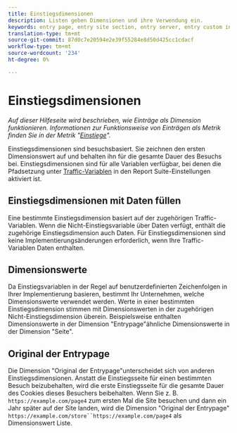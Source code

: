 ```yaml
---
title: Einstiegsdimensionen
description: Listen geben Dimensionen und ihre Verwendung ein.
keywords: entry page, entry site section, entry server, entry custom insight
translation-type: tm+mt
source-git-commit: 87d0c7e20594e2e39f55284e8d50d425cc1cdacf
workflow-type: tm+mt
source-wordcount: '234'
ht-degree: 0%

---
```



# Einstiegsdimensionen

*Auf dieser Hilfeseite wird beschrieben, wie Einträge als Dimension funktionieren. Informationen zur Funktionsweise von Einträgen als Metrik finden Sie in der Metrik &quot;[Einstiege](../metrics/entries.md)&quot;.*

Einstiegsdimensionen sind besuchsbasiert. Sie zeichnen den ersten Dimensionswert auf und behalten ihn für die gesamte Dauer des Besuchs bei. Einstiegsdimensionen sind für alle Variablen verfügbar, bei denen die Pfadsetzung unter [Traffic-Variablen](/help/admin/admin/c-traffic-variables/traffic-var.md) in den Report Suite-Einstellungen aktiviert ist.

## Einstiegsdimensionen mit Daten füllen

Eine bestimmte Einstiegsdimension basiert auf der zugehörigen Traffic-Variablen. Wenn die Nicht-Einstiegsvariable über Daten verfügt, enthält die zugehörige Einstiegsdimension auch Daten. Für Einstiegsdimensionen sind keine Implementierungsänderungen erforderlich, wenn Ihre Traffic-Variablen Daten enthalten.

## Dimensionswerte

Da Einstiegsvariablen in der Regel auf benutzerdefinierten Zeichenfolgen in Ihrer Implementierung basieren, bestimmt Ihr Unternehmen, welche Dimensionswerte verwendet werden. Werte in einer bestimmten Einstiegsdimension stimmen mit Dimensionswerten in der zugehörigen Nicht-Einstiegsdimension überein. Beispielsweise enthalten Dimensionswerte in der Dimension &quot;Entrypage&quot;ähnliche Dimensionswerte in der Dimension &quot;Seite&quot;.

## Original der Entrypage

Die Dimension &quot;Original der Entrypage&quot;unterscheidet sich von anderen Einstiegsdimensionen. Anstatt die Einstiegsseite für einen bestimmten Besuch beizubehalten, wird die erste Einstiegsseite für die gesamte Dauer des Cookies dieses Besuchers beibehalten. Wenn Sie z. B. `https://example.com/page4` zum ersten Mal die Site besuchen und dann ein Jahr später auf der Site landen, wird die Dimension &quot;Original der Entrypage&quot; `https://example.com/store``https://example.com/page4` als Dimensionswert Liste.
